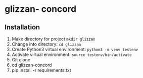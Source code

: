 # glizzan- concord

## Installation

1. Make directory for project `mkdir glizzan`
1. Change into directory: `cd glizzan`
1. Create Python3 virtual environment: `python3 -m venv testenv`
1. Activate virtual environment: `source testenv/bin/activate`
1. Git clone
1. cd glizzan-concord
1. pip install -r requirements.txt
